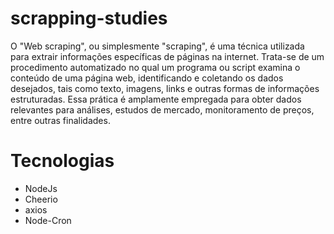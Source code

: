 # scrapping-studies

O "Web scraping", ou simplesmente "scraping", é uma técnica utilizada para extrair informações específicas de páginas na internet. Trata-se de um procedimento automatizado no qual um programa ou script examina o conteúdo de uma página web, identificando e coletando os dados desejados, tais como texto, imagens, links e outras formas de informações estruturadas. Essa prática é amplamente empregada para obter dados relevantes para análises, estudos de mercado, monitoramento de preços, entre outras finalidades.

# Tecnologias

- NodeJs
- Cheerio
- axios
- Node-Cron

